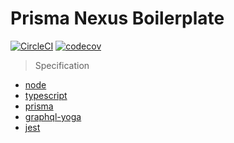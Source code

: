 # Prisma Nexus Boilerplate
[![CircleCI](https://circleci.com/gh/dooboolab/prisma-nexus-boilerplate.svg?style=shield)](https://circleci.com/gh/dooboolab/prisma-nexus-boilerplate)
[![codecov](https://codecov.io/gh/dooboolab/prisma-nexus-boilerplate/branch/master/graph/badge.svg)](https://codecov.io/gh/dooboolab/prisma-nexus-boilerplate)

> Specification
* [node](https://nodejs.org)
* [typescript](https://typescriptlang.org)
* [prisma](https://prisma.io)
* [graphql-yoga](https://github.com/prisma/graphql-yoga)
* [jest](https://jestjs.io)

